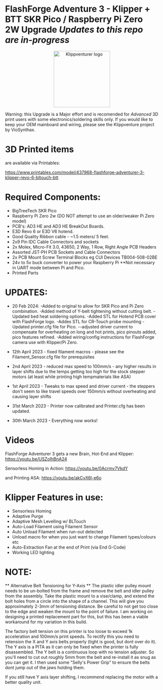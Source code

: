 # FlashForge Adventure 3 - Klipper + BTT SKR Pico / Raspberry Pi Zero 2W Upgrade  *Updates to this repo are in-progress*

<p align="center">
  <a>
    <img src="https://raw.githubusercontent.com/dJOS1475/FF_AD3_Klipper/main/PCB's/klippventurer.svg" alt="Klippventurer logo" height="185">
  </a>
</p>

Warning: this Upgrade is a Major effort and is recomended for *Advanced* 3D print users with some electronics/soldering skills only. If you would like to keep your OEM mainboard and wiring, please see the Klippventure project by VioSynthax.

# 3D Printed items
are available via Printables:

https://www.printables.com/model/437968-flashforge-adventurer-3-klipper-revo-6-bltouch-btt


# Required Components:
* BigTreeTech SKR Pico
* Raspberry Pi Zero 2w (DO NOT attempt to use an older/weaker Pi Zero model)
* PCB's: AD3 HE and AD3 HE BreakOut Boards.
* E3D Revo 6 or E3D V6 hotend. 
* Good Quality Ribbon cable - ~1.5 meters/ 5 feet.
* 2x9 Pin IDC Cable Connectors and sockets
* 2x Molex, Micro-Fit 3.0, 43650, 2 Way, 1 Row, Right Angle PCB Headers
* Assorted JST-PH PCB Sockets and Cable Connectors
* 2x PCB Mount Screw Terminal Blocks eg CUI Devices TB004-508-02BE
* 24v to 5v buck converter to power your Raspberry Pi **Not necessary in UART mode between Pi and Pico. 
* Printed Parts


# UPDATES:
* 20 Feb 2024:
  -Added to original to allow for SKR Pico and Pi Zero combination.
  -Added method of Y-belt tightening without cutting belt.
  -Updated bed heat soldering options.
  -Added STL for Hotend PCB cover with FlashForge logo.
  -Addes STL for CR-Touch probe mounting
  -Updated printer.cfg file for Pico. --adjusted driver current to compensate for overheating on long and hot prints, pico pinouts added, pico features refined. 
  -Added wiring/config instructions for FlashForge camera use with Klipper/Pi Zero.

* 12th April 2023 - fixed filament macros - please see the Filament_Sensor.cfg file for prerequisites  
* 2nd April 2023 - reduced max speed to 100mm/s - any higher results in layer shifts due to the temps getting too high for the stock stepper motors (at least while printing high tempmaterials like ASA)
* 1st April 2023 - Tweaks to max speed and driver current - the steppers don't seem to like travel speeds over 150mm/s without overheating and causing layer shifts
* 31st March 2023 - Printer now calibrated and Printer.cfg has been updated.
* 30th March 2023 - Everything now works! 

# Videos
FlashForge Adventurer 3 gets a new Brain, Hot-End and Klipper:
https://youtu.be/USZoIhBnA24

Sensorless Homing in Action:
https://youtu.be/0Acrmv7VkdY

and Printing ASA:
https://youtu.be/akCvX6l-e6o


# Klipper Features in use:
* Sensorless Homing
* Adaptive Purge
* Adaptive Mesh Levelling w/ BLTouch
* Auto-Load Filament using Filament Sensor
* Auto Unload Filament when run-out detected
* Unload macro for when you just want to change Filament types/colours etc
* Auto-Extraction Fan at the end of Print (via End G-Code)
* Working LED lighting

# NOTE: 
** Alternative Belt Tensioning for Y-Axis **
The plastic idler pulley mount needs to be un-bolted from the frame and remove the belt and idler pulley from the assembly. Take the plastic mount to a vise/clamp, and extend the bolt holes from a circle into the shape of a channel. This will give you approximately 2-3mm of tensioning distance. Be careful to not get too close to the edge and weaken the mount to the point of failure. I am working on designing a printed replacement part for this, but this has been a viable workaround for my variation in this build. 

The factory belt tension on this printer is too loose to exceed 1k acceleration and 100mm/s print speeds. To rectify this you need to retension the X and Y axis belts properly (tight is good, but dont over do it). The Y axis is a PITA as it can only be fixed when the printer is fully disassembled. The Y belt is a continuous loop with no tension adjuster. So you'll need to cut out roughly 5mm from the belt and re-install it as snug as you can get it. I then used some "Selly's Power Grip" to ensure the belts dont jump out of the jaws holding them.

If you still have Y axis layer shifting, I recommend replacing the motor with a better quality unit.

